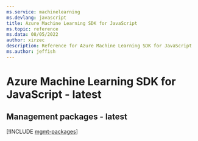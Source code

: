 ```yaml
---
ms.service: machinelearning
ms.devlang: javascript
title: Azure Machine Learning SDK for JavaScript
ms.topic: reference
ms.data: 08/05/2022
author: xirzec
description: Reference for Azure Machine Learning SDK for JavaScript
ms.author: jeffish
---
```

# Azure Machine Learning SDK for JavaScript - latest

## Management packages - latest
[!INCLUDE [mgmt-packages](machine-learning-mgmt-index.md)]